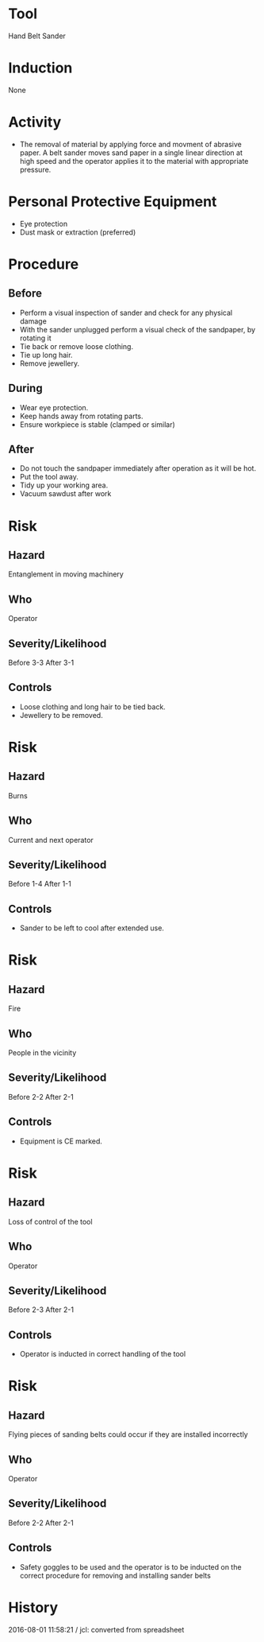 # Tool
Hand Belt Sander
# Induction
None
# Activity

* The removal of material by applying force and movment of abrasive paper. A belt sander moves sand paper in a single linear direction at high speed and the operator applies it to the material with appropriate pressure. 

# Personal Protective Equipment

* Eye protection
* Dust mask or extraction (preferred)

# Procedure
## Before

* Perform a visual inspection of sander and check for any physical damage
* With the sander unplugged perform a visual check of the sandpaper, by rotating it
* Tie back or remove loose clothing.
* Tie up long hair.
* Remove jewellery.

## During

* Wear eye protection.
* Keep hands away from rotating parts.
* Ensure workpiece is stable (clamped or similar)

## After

* Do not touch the sandpaper immediately after operation as it will be hot.
* Put the tool away.
* Tidy up your working area.
* Vacuum sawdust after work

# Risk
## Hazard
Entanglement in moving machinery
## Who
Operator
## Severity/Likelihood
Before 3-3 After 3-1
## Controls

* Loose clothing and long hair to be tied back.
* Jewellery to be removed.

# Risk
## Hazard
Burns
## Who
Current and next operator
## Severity/Likelihood
Before 1-4 After 1-1
## Controls

* Sander to be left to cool after extended use.

# Risk
## Hazard
Fire
## Who
People in the vicinity
## Severity/Likelihood
Before 2-2 After 2-1
## Controls

* Equipment is CE marked.

# Risk
## Hazard
Loss of control of the tool
## Who
Operator
## Severity/Likelihood
Before 2-3 After 2-1
## Controls

* Operator is inducted in correct handling of the tool

# Risk
## Hazard
Flying pieces of sanding belts could occur if they are installed incorrectly
## Who
Operator
## Severity/Likelihood
Before 2-2 After 2-1
## Controls

* Safety goggles to be used and the operator is to be inducted on the correct procedure for removing and installing sander belts

# History
2016-08-01 11:58:21 / jcl: converted from spreadsheet

